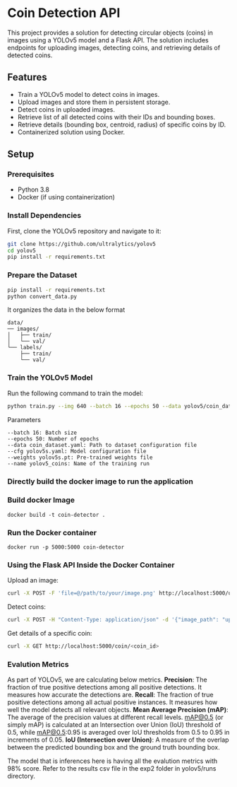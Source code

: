 # Coin Detection API

This project provides a solution for detecting circular objects (coins) in images using a YOLOv5 model and a Flask API. The solution includes endpoints for uploading images, detecting coins, and retrieving details of detected coins.

## Features

- Train a YOLOv5 model to detect coins in images.
- Upload images and store them in persistent storage.
- Detect coins in uploaded images.
- Retrieve list of all detected coins with their IDs and bounding boxes.
- Retrieve details (bounding box, centroid, radius) of specific coins by ID.
- Containerized solution using Docker.

## Setup

### Prerequisites

- Python 3.8
- Docker (if using containerization)

### Install Dependencies

First, clone the YOLOv5 repository and navigate to it:

```sh
git clone https://github.com/ultralytics/yolov5
cd yolov5
pip install -r requirements.txt
```
### Prepare the Dataset
```sh
pip install -r requirements.txt
python convert_data.py
```
It organizes the data in the below format
```commandline
data/
── images/
│   ├── train/
│   └── val/
└── labels/
    ├── train/
    └── val/
```
### Train the YOLOv5 Model
Run the following command to train the model:
```sh
python train.py --img 640 --batch 16 --epochs 50 --data yolov5/coin_dataset.yaml --weights yolov5s.pt
```
Parameters
```--img 640: Image size
--batch 16: Batch size
--epochs 50: Number of epochs
--data coin_dataset.yaml: Path to dataset configuration file
--cfg yolov5s.yaml: Model configuration file
--weights yolov5s.pt: Pre-trained weights file
--name yolov5_coins: Name of the training run
```
### Directly build the docker image to run the application

### Build docker Image
```commandline
docker build -t coin-detector .
```

### Run the Docker container
```commandline
docker run -p 5000:5000 coin-detector
```

### Using the Flask API Inside the Docker Container
Upload an image:
```sh
curl -X POST -F 'file=@/path/to/your/image.png' http://localhost:5000/upload
```
Detect coins:
```sh
curl -X POST -H "Content-Type: application/json" -d '{"image_path": "uploads/your_image.png"}' http://localhost:5000/detect
```
Get details of a specific coin:
```sh
curl -X GET http://localhost:5000/coin/<coin_id>
```

### Evalution Metrics
As part of YOLOv5, we are calculating below metrics.
**Precision**: The fraction of true positive detections among all positive detections. It measures how accurate the detections are.
**Recall**: The fraction of true positive detections among all actual positive instances. It measures how well the model detects all relevant objects.
**Mean Average Precision (mAP)**: The average of the precision values at different recall levels. mAP@0.5 (or simply mAP) is calculated at an Intersection over Union (IoU) threshold of 0.5, while mAP@0.5:0.95 is averaged over IoU thresholds from 0.5 to 0.95 in increments of 0.05.
**IoU (Intersection over Union)**: A measure of the overlap between the predicted bounding box and the ground truth bounding box.

The model that is inferences here is having all the evalution metrics with 98% score. Refer to the results csv file in the exp2 folder in yolov5/runs directory.

